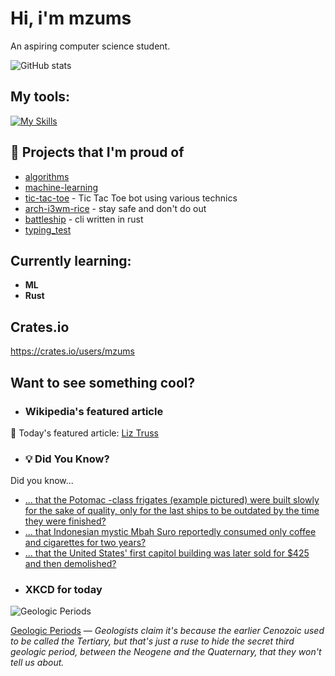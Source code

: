 # Hi, i'm mzums
An aspiring computer science student.  

![GitHub stats](https://github-readme-stats.vercel.app/api?username=mzums&show_icons=true&include_all_commits=true&theme=radical)

## My tools:
  
[![My Skills](https://skillicons.dev/icons?i=rust,python,pytorch,cpp,github,linux,arch,flutter&theme=dark)](https://skillicons.dev)

## 📌 Projects that I'm proud of
<!--PINNED:START-->
- [algorithms](https://github.com/mzums/algorithms)
- [machine-learning](https://github.com/mzums/machine-learning)
- [tic-tac-toe](https://github.com/mzums/tic-tac-toe) - Tic Tac Toe bot using various technics
- [arch-i3wm-rice](https://github.com/mzums/arch-i3wm-rice) - stay safe and don't do out
- [battleship](https://github.com/mzums/battleship) - cli written in rust
- [typing_test](https://github.com/mzums/typing_test)
<!--PINNED:END-->

## Currently learning:
- **ML**
- **Rust**

## Crates.io
https://crates.io/users/mzums

## Want to see something cool?

- ### Wikipedia's featured article
    <!--WIKI:START-->
📖 Today's featured article: [Liz Truss](https://en.wikipedia.org/wiki/Liz_Truss)
<!--WIKI:END-->

- ### 💡 Did You Know?
    <!--DYK:START-->
Did you know...
- [... that the Potomac -class frigates (example pictured) were built slowly for the sake of quality, only for the last ships to be outdated by the time they were finished?](https://en.wikipedia.org/wiki/Potomac-class_frigate)
- [... that Indonesian mystic Mbah Suro reportedly consumed only coffee and cigarettes for two years?](https://en.wikipedia.org/wiki/Mbah_Suro)
- [... that the United States' first capitol building was later sold for $425 and then demolished?](https://en.wikipedia.org/wiki/Federal_Hall)
<!--DYK:END-->

- ### XKCD for today
    <!--XKCD:START-->
![Geologic Periods](https://imgs.xkcd.com/comics/geologic_periods.png)

[Geologic Periods](https://xkcd.com/3120) — *Geologists claim it's because the earlier Cenozoic used to be called the Tertiary, but that's just a ruse to hide the secret third geologic period, between the Neogene and the Quaternary, that they won't tell us about.*
<!--XKCD:END-->
